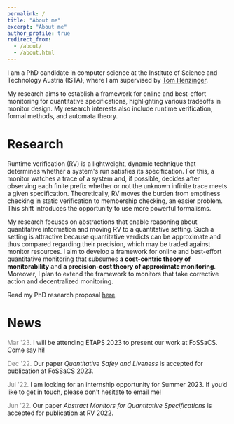 ```yaml
---
permalink: /
title: "About me"
excerpt: "About me"
author_profile: true
redirect_from: 
  - /about/
  - /about.html
---
```


I am a PhD candidate in computer science at the Institute of Science and Technology Austria (ISTA), where I am supervised by [Tom Henzinger](https://pub.ist.ac.at/~tah/).

My research aims to establish a framework for online and best-effort monitoring for quantitative specifications, highlighting various tradeoffs in monitor design. My research interests also include runtime verification, formal methods, and automata theory.

# Research

Runtime verification (RV) is a lightweight, dynamic technique that determines whether a system's run satisfies its specification. For this, a monitor watches a trace of a system and, if possible, decides after observing each finite prefix whether or not the unknown infinite trace meets a given specification. Theoretically, RV moves the burden from emptiness checking in static verification to membership checking, an easier problem. This shift introduces the opportunity to use more powerful formalisms.

My research focuses on abstractions that enable reasoning about quantitative information and moving RV to a quantitative setting. Such a setting is attractive because quantitative verdicts can be approximate and thus compared regarding their precision, which may be traded against monitor resources. I aim to develop a framework for online and best-effort quantitative monitoring that subsumes **a cost-centric theory of monitorability** and **a precision-cost theory of approximate monitoring**. Moreover, I plan to extend the framework to monitors that take corrective action and decentralized monitoring. 

Read my PhD research proposal [here](https://egesarac.github.io/files/proposal21.pdf).

# News

<span style="color:gray">Mar '23.</span> I will be attending ETAPS 2023 to present our work at FoSSaCS. Come say hi!

<span style="color:gray">Dec '22.</span> Our paper *Quantitative Safey and Liveness* is accepted for publication at FoSSaCS 2023.

<span style="color:gray">Jul '22.</span> I am looking for an internship opportunity for Summer 2023. If you’d like to get in touch, please don't hesitate to email me!

<span style="color:gray">Jun '22.</span> Our paper *Abstract Monitors for Quantitative Specifications* is accepted for publication at RV 2022.